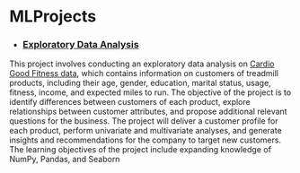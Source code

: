 # MLProjects

- <h3><a href="https://nbviewer.org/github/pnkjsyngh/MLProjects/blob/main/EDA/Project1.ipynb"><strong>Exploratory Data Analysis</strong></a></h3>

This project involves conducting an exploratory data analysis on [Cardio Good Fitness data](https://www.kaggle.com/datasets/saurav9786/cardiogoodfitness), which contains information on customers of treadmill products, including their age, gender, education, marital status, usage, fitness, income, and expected miles to run. The objective of the project is to identify differences between customers of each product, explore relationships between customer attributes, and propose additional relevant questions for the business. The project will deliver a customer profile for each product, perform univariate and multivariate analyses, and generate insights and recommendations for the company to target new customers. The learning objectives of the project include expanding knowledge of NumPy, Pandas, and Seaborn

